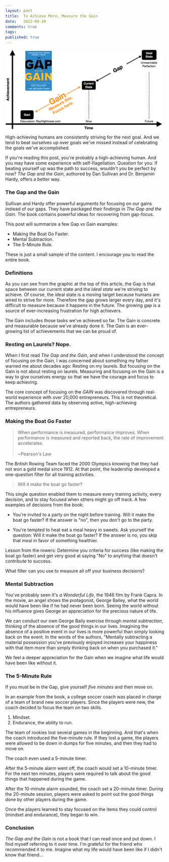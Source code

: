 ```yaml
---
layout: post
title:  To Achieve More, Measure the Gain
date:   2022-09-29
comments: true
tags: 
published: true
---
```


<a href="/images/gap_gain_rayhightower_blog.png"><img src="/images/gap_gain_rayhightower_blog.png" align="center" width="500" padding="20" alt="The Gap and the Gain - Dan Sullivan and Benjamin Hardy" title="The Gap and the Gain - Dan Sullivan and Benjamin Hardy" /></a>

High-achieving humans are consistently striving for the next goal. And we tend to beat ourselves up over goals we've missed instead of celebrating the goals we've accomplished.

If you're reading this post, you're probably a high-achieving human. And you may have some experience with self-flagellation. Question for you: If beating yourself up was the path to success, wouldn't you be perfect by now? _The Gap and the Gain_, authored by Dan Sullivan and Dr. Benjamin Hardy, offers a better way.

<!--more-->

### The Gap and the Gain

Sullivan and Hardy offer powerful arguments for focusing on our gains instead of our gaps. They have packaged their findings in _The Gap and the Gain_. The book contains powerful ideas for recovering from gap-focus.

This post will summarize a few Gap vs Gain examples:

* Making the Boat Go Faster.
* Mental Subtraction. 
* The 5-Minute Rule. 

These is just a small sample of the content. I encourage you to read the entire book.

### Definitions

As you can see from the graphic at the top of this article, the Gap is that space between our current state and the _ideal state_ we're striving to achieve. Of course, the ideal state is a moving target because humans are wired to strive for more. Therefore the gap grows larger every day, and it's difficult to measure because it happens in the future. The growing gap is a source of ever-increasing frustration for high achievers.

The Gain includes those tasks we've achieved so far. The Gain is concrete and measurable because we've already done it. The Gain is an ever-growing list of achievements that we can be proud of.

### Resting on Laurels? Nope.

When I first read _The Gap and the Gain_, and when I understood the concept of focusing on the Gain, I was concerned about something my father warned me about decades ago: Resting on my laurels. But focusing on the Gain is not about resting on laurels. Measuring and focusing on the Gain is a way to give ourselves energy so that we have the courage and focus to keep achieving.

The core concept of focusing on the _GAIN_ was discovered through real-world experience with over 20,000 entrepreneurs. This is not theoretical. The authors gathered data by observing active, high-achieving entrepreneurs.

### Making the Boat Go Faster

>When performance is measured, performance improves. When performance is measured and reported back, the rate of improvement accelerates.<br/><br/>~Pearson's Law

The British Rowing Team faced the 2000 Olympics knowing that they had not won a gold medal since 1912. At that point, the leadership developed a one-question filter for all training activities.

>Will it make the boat go faster?

This single question enabled them to measure every training activity, every decision, and to stay focused when others might go off track. A few examples of decisions from the book:

* You're invited to a party on the night before training. Will it make the boat go faster? If the answer is "no", then you don't go to the party.

* You're tempted to heat eat a meal heavy in sweets. Ask yourself the question: Will it make the boat go faster? If the answer is no, you skip that meal in favor of something healthier.

Lesson from the rowers: Determine you criteria for success (like making the boat go faster) and get very good at saying "No" to anything that doesn't contribute to success.

What filter can you use to measure all off your business decisions?

### Mental Subtraction

You've probably seen _It's a Wonderful Life_, the 1946 film by Frank Capra. In the movie, an angel shows the protagonist, George Bailey, what the world would have been like if he had never been born. Seeing the world without his influence gives George an appreciation for the precious nature of life.

We can conduct our own George Baily exercise through _mental subtraction_, thinking of the absence of the good things in our lives. Imagining the absence of a positive event in our lives is more powerful than simply looking back on the event. In the words of the authors, "Mentally subtracting a material possession you've previously enjoyed increases your happiness with that item more than simply thinking back on when you purchased it."

We feel a deeper appreciation for the Gain when we imagine what life would have been like without it.

### The 5-Minute Rule

If you must be in the Gap, give yourself _five minutes_ and then move on.

In an example from the book, a college soccer coach was placed in charge of a team of brand new soccer players. Since the players were new, the coach decided to focus the team on two skills.

1. Mindset.
2. Endurance, the ability to run.

The team of rookies lost several games in the beginning. And that's when the coach introduced the five-minute rule. If they lost a game, the players were allowed to be down in dumps for five minutes, and then they had to move on.

The coach even used a 5-minute timer.

After the 5-minute alarm went off, the coach would set a 10-minute timer. For the next ten minutes, players were required to talk about the good things that happened during the game. 

After the 10-minute alarm sounded, the coach set a 20-minute timer. During the 20-minute session, players were asked to point out the good things done by other players during the game.

Once the players learned to stay focused on the items they could control (mindset and endurance), they began to win.

### Conclusion

_The Gap and the Gain_ is not a book that I can read once and put down. I find myself referring to it over time. I'm grateful for the friend who recommended it to me. Imagine what my life would have been like if I didn't know that friend...